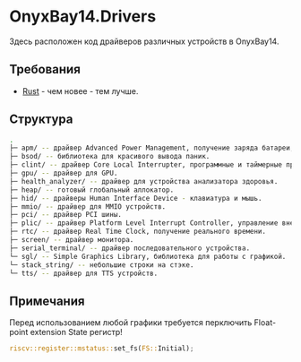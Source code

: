 # OnyxBay14.Drivers

Здесь расположен код драйверов различных устройств в OnyxBay14.

## Требования

- [Rust](https://www.rust-lang.org/tools/install) - чем новее - тем лучше.

## Структура

```sh
.
├─ apm/ -- драйвер Advanced Power Management, получение заряда батареи, выключение/перезагрузка.
├─ bsod/ -- библиотека для красивого вывода паник.
├─ clint/ -- драйвер Core Local Interrupter, программные и таймерные прерывания.
├─ gpu/ -- драйвер для GPU.
├─ health_analyzer/ -- драйвер для устройства анализатора здоровья.
├─ heap/ -- готовый глобальный аллокатор.
├─ hid/ -- драйверы Human Interface Device - клавиатура и мышь.
├─ mmio/ -- драйвер для MMIO устройств.
├─ pci/ -- драйвер PCI шины.
├─ plic/ -- драйвер Platform Level Interrupt Controller, управление внешними прерываниями.
├─ rtc/ -- драйвер Real Time Clock, получение реального времени.
├─ screen/ -- драйвер монитора.
├─ serial_terminal/ -- драйвер последовательного устройства.
└─ sgl/ -- Simple Graphics Library, библиотека для работы с графикой.
└─ stack_string/ -- небольшие строки на стэке.
└─ tts/ -- драйвер для TTS устройств.
```

## Примечания

Перед использованием любой графики требуется перключить Float-point extension State регистр!

```rs
riscv::register::mstatus::set_fs(FS::Initial);
```
